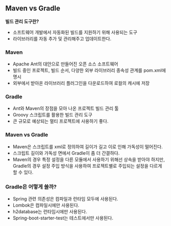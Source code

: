 ## Maven vs Gradle

**빌드 관리 도구란?**

- 소프트웨어 개발에서 자동화된 빌드를 지원하기 위해 사용되는 도구
- 라이브러리를 자동 추가 및 관리해주고 업데이트한다.

### Maven

- Apache Ant의 대안으로 만들어진 오픈 소스 소프트웨어
- 빌드 중인 프로젝트, 빌드 순서, 다양한 외부 라이브러리 종속성 관계를 pom.xml에 명시
- 외부에서 받아온 라이브러리 플러그인을 다운로드하여 로컬의 캐시에 저장

### Gradle

- Ant와 Maven의 장점을 모아 나온 프로젝트 빌드 관리 툴
- Groovy 스크립트를 활용한 빌드 관리 도구
- 큰 규모로 예상되는 멀티 프로젝트에 사용하기 좋다.

### Maven vs Gradle

- Maven은 스크립트를 xml로 정의하여 길이가 길고 이로 인해 가독성이 떨어진다.
- 스크립트 길이와 가독성 면에서 Gradle이 좀 더 간결하다.
- Maven의 경우 특정 설정을 다른 모듈에서 사용하기 위해선 상속을 받아야 하지만, Gradle의 경우 설정 주입 방식을 사용하여 프로젝트별로 주입되는 설정을 다르게 할 수 있다.

### Gradle은 어떻게 쓸까?

- Spring 관련 의존성은 컴파일과 런타임 모두에 사용된다.
- Lombok은 컴파일시에만 사용된다.
- h2database는 런타임시에만 사용된다.
- Spring-boot-starter-test는 테스트에서만 사용된다.

